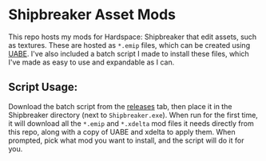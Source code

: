 # Shipbreaker Asset Mods
This repo hosts my mods for Hardspace: Shipbreaker that edit assets, such as textures. These are hosted as `*.emip` files, which can be created using [UABE](https://github.com/DerPopo/UABE). I've also included a batch script I made to install these files, which I've made as easy to use and expandable as I can.

## Script Usage:
Download the batch script from the [releases](https://github.com/Torphedo/Shipbreaker-AssetModding/releases) tab, then place it in the Shipbreaker directory (next to `Shipbreaker.exe`). When run for the first time, it will download all the `*.emip` and `*.xdelta` mod files it needs directly from this repo, along with a copy of UABE and xdelta to apply them. When prompted, pick what mod you want to install, and the script will do it for you.
